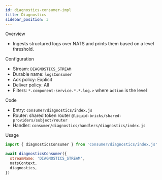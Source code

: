 ```yaml
---
id: diagnostics-consumer-impl
title: Diagnostics
sidebar_position: 3
---
```


Overview
- Ingests structured logs over NATS and prints them based on a level threshold.

Configuration
- Stream: `DIAGNOSTICS_STREAM`
- Durable name: `logsConsumer`
- Ack policy: Explicit
- Deliver policy: All
- Filters: `*.component-service.*.*.log.>` where `action` is the level

Code
- Entry: `consumer/diagnostics/index.js`
- Router: shared token router `@liquid-bricks/shared-providers/subject/router`
- Handler: `consumer/diagnostics/handlers/diagnostics/index.js`

Usage
```js
import { diagnosticsConsumer } from 'consumer/diagnostics/index.js'

await diagnosticsConsumer({
  streamName: 'DIAGNOSTICS_STREAM',
  natsContext,
  diagnostics,
})
```
